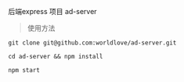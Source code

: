 后端express 项目 ad-server

>使用方法


```
git clone git@github.com:worldlove/ad-server.git

cd ad-server && npm install

npm start
```